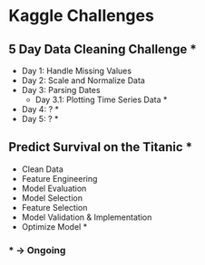 # Kaggle Challenges

## 5 Day Data Cleaning Challenge *
+ Day 1: Handle Missing Values
+ Day 2: Scale and Normalize Data
+ Day 3: Parsing Dates
  + Day 3.1: Plotting Time Series Data *
+ Day 4: ? *
+ Day 5: ? *

## Predict Survival on the Titanic *
+ Clean Data
+ Feature Engineering
+ Model Evaluation
+ Model Selection
+ Feature Selection
+ Model Validation & Implementation 
+ Optimize Model *

### * -> Ongoing
